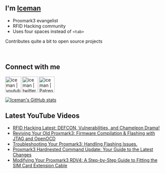 ## I'm [Iceman][website]

- Proxmark3 evangelist
- RFID Hacking community
- Uses four spaces instead of `<tab>`

Contributes quite a bit to open source projects

<br />

## Connect with me

[<img align="left" alt="iceman | youtube" height="50px" src="https://upload.wikimedia.org/wikipedia/commons/0/09/YouTube_full-color_icon_%282017%29.svg" />][youtube]
[<img align="left" alt="iceman | twitter" height="50px" src="https://upload.wikimedia.org/wikipedia/commons/thumb/6/6b/Twitter_Logo_Blue.png/640px-Twitter_Logo_Blue.png" />][twitter]
[<img align="left" alt="iceman | Patreon" height="50px" src="https://upload.wikimedia.org/wikipedia/commons/5/5a/Patreon_logomark.svg" />][patreon]

<br /><br /><br />

[![Iceman's GitHub stats](https://github-readme-stats.vercel.app/api?username=iceman1001&show_icons=true&theme=calm)](https://github.com/anuraghazra/github-readme-stats)


## Latest YouTube Videos
<!-- YOUTUBE:START -->
- [RFID Hacking Latest: DEFCON, Vulnerabilities, and Chameleon Drama!](https://www.youtube.com/watch?v=NBNk145svV4)
- [Reviving Your Old Proxmark3: Firmware Compilation &amp; Flashing with JTAG and OpenOCD](https://www.youtube.com/watch?v=LCxFV2DrWng)
- [Troubleshooting Your Proxmark3: Handling Flashing Issues.](https://www.youtube.com/watch?v=i9vnHZ_kFBk)
- [Proxmark3 Hardnested Command Update: Your Guide to the Latest Changes](https://www.youtube.com/watch?v=fPi8PNQgd2E)
- [Modifying Your Proxmark3 RDV4: A Step-by-Step Guide to Fitting the SIM Card Extension Cable](https://www.youtube.com/watch?v=qfI4Q1yk3Bc)
<!-- YOUTUBE:END -->

[website]: http://www.icedev.se
[twitter]: https://twitter.com/herrmann1001
[youtube]: https://www.youtube.com/c/ChrisHerrmann1001
[patreon]: https://www.patreon.com/iceman1001
